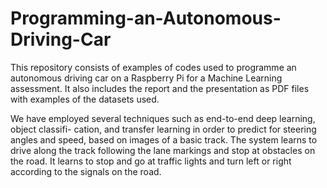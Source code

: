 # Programming-an-Autonomous-Driving-Car

This repository consists of examples of codes used to programme an autonomous driving car on a Raspberry Pi for a Machine Learning assessment. It also includes the report and the presentation as PDF files with examples of the datasets used.


We have employed several techniques such as end-to-end deep learning, object classifi- cation, and transfer learning in order to predict for steering angles and speed, based on images of a basic track. The system learns to drive along the track following the lane markings and stop at obstacles on the road. It learns to stop and go at traffic lights and turn left or right according to the signals on the road.

